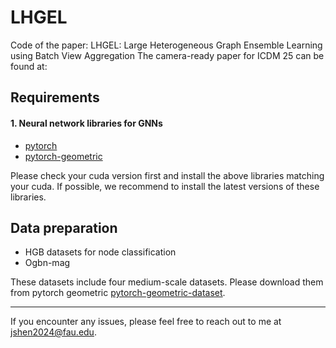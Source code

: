 # LHGEL
Code of the paper: LHGEL: Large Heterogeneous Graph Ensemble Learning using Batch View Aggregation
The camera-ready paper for ICDM 25 can be found at: 

## Requirements

#### 1. Neural network libraries for GNNs

* [pytorch](https://pytorch.org/get-started/locally/)
* [pytorch-geometric](https://pytorch-geometric.readthedocs.io/en/latest/notes/installation.html)

Please check your cuda version first and install the above libraries matching your cuda. If possible, we recommend to install the latest versions of these libraries.

## Data preparation

* HGB datasets for node classification
* Ogbn-mag

These datasets include four medium-scale datasets. Please download them from pytorch geometric [pytorch-geometric-dataset](https://pytorch-geometric.readthedocs.io/en/2.5.3/modules/datasets.html#heterogeneous-datasets).

---

If you encounter any issues, please feel free to reach out to me at jshen2024@fau.edu.
